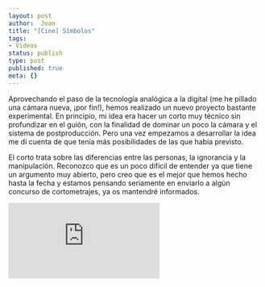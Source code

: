 ```yaml
---
layout: post
author:  Joan
title: "[Cine] Símbolos"
tags:
- Videos
status: publish
type: post
published: true
meta: {}
---
```

Aprovechando el paso de la tecnología analógica a la digital (me he pillado una cámara nueva, ¡por fin!), hemos realizado un nuevo proyecto bastante experimental. En principio, mi idea era hacer un corto muy técnico sin profundizar en el guión, con la finalidad de dominar un poco la cámara y el sistema de postproducción. Pero una vez empezamos a desarrollar la idea me di cuenta de que tenía más posibilidades de las que había previsto.

El corto trata sobre las diferencias entre las personas, la ignorancia y la manipulación. Reconozco que es un poco difícil de entender ya que tiene un argumento muy abierto, pero creo que es el mejor que hemos hecho hasta la fecha y estamos pensando seriamente en enviarlo a algún concurso de cortometrajes, ya os mantendré informados.

<iframe src="http://www.youtube.com/embed/PDbAAazIa-Q" frameborder="0"></iframe>